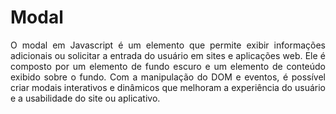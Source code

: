 # Modal
<div align="justify">
<p>
O modal em Javascript é um elemento que permite exibir informações adicionais ou solicitar a entrada do usuário em sites e aplicações web. Ele é composto por um elemento de fundo escuro e um elemento de conteúdo exibido sobre o fundo. Com a manipulação do DOM e eventos, é possível criar modais interativos e dinâmicos que melhoram a experiência do usuário e a usabilidade do site ou aplicativo.
</p>
</div>

